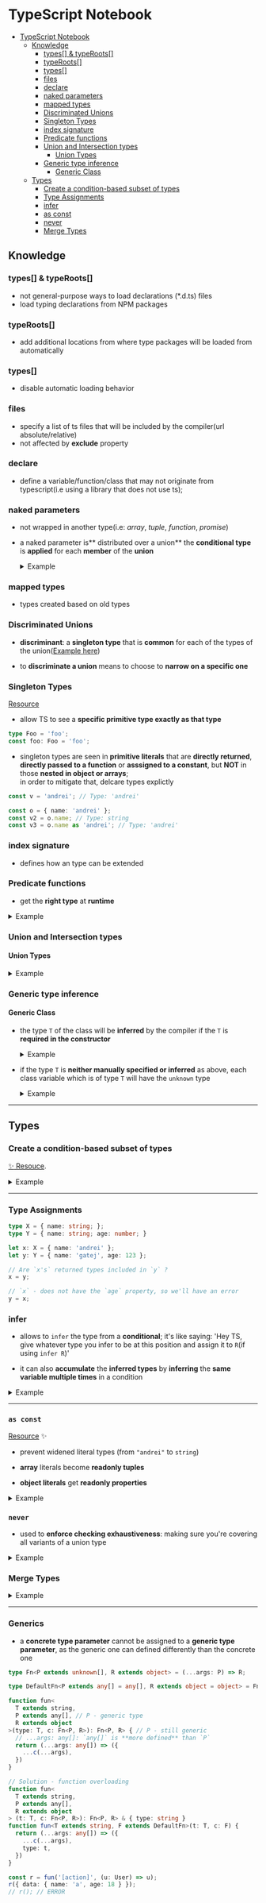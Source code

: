 # TypeScript Notebook

- [TypeScript Notebook](#typescript-notebook)
  - [Knowledge](#knowledge)
    - [types[] &amp; typeRoots[]](#types-amp-typeroots)
    - [typeRoots[]](#typeroots)
    - [types[]](#types)
    - [files](#files)
    - [declare](#declare)
    - [naked parameters](#naked-parameters)
    - [mapped types](#mapped-types)
    - [Discriminated Unions](#discriminated-unions)
    - [Singleton Types](#singleton-types)
    - [index signature](#index-signature)
    - [Predicate functions](#predicate-functions)
    - [Union and Intersection types](#union-and-intersection-types)
      - [Union Types](#union-types)
    - [Generic type inference](#generic-type-inference)
      - [Generic Class](#generic-class)
  - [Types](#types)
    - [Create a condition-based subset of types](#create-a-condition-based-subset-of-types)
    - [Type Assignments](#type-assignments)
    - [infer](#infer)
    - [as const](#as-const)
    - [never](#never)
    - [Merge Types](#merge-types)

## Knowledge

### types[] & typeRoots[]

- not general-purpose ways to load declarations (*.d.ts) files
- load typing declarations from NPM packages

### typeRoots[]

- add additional locations from where type packages will be loaded from automatically

### types[]

- disable automatic loading behavior 

### files

- specify a list of ts files that will be included by the compiler(url absolute/relative)
- not affected by **exclude** property

### declare

- define a variable/function/class that may not originate from typescript(i.e using a library that does not use ts); 

### naked parameters

- not wrapped in another type(i.e: _array_, _tuple_, _function_, _promise_)

- a naked parameter is** distributed over a union**
  the **conditional type** is **applied** for each **member** of the **union**
    <details>
    <summary>Example</summary>
    <br>


    ```typescript
    type Exclude<T, U> = T extends U ? never : T:

    type Foo = Exclude<'a' | 'b' | 'c', 'c'> // "a" | "b"
    ```
    </details>

### mapped types

* types created based on old types

### Discriminated Unions

* **discriminant**: a **singleton type** that is **common** for each of the types of the union([Example here](#never))

* to **discriminate a union** means to choose to **narrow on a specific one**

### Singleton Types

[Resource](#https://medium.com/@tar.viturawong/using-typescripts-singleton-types-in-practice-f8b20b1ec3a6)

* allow TS to see a **specific primitive type exactly as that type**
```typescript
type Foo = 'foo';
const foo: Foo = 'foo';
```

* singleton types are seen in **primitive literals** that are **directly returned**, **directly passed to a function** or **asssigned to a constant**, but **NOT** in those **nested in object or arrays**;  
in order to mitigate that, delcare types explictly
```typescript
const v = 'andrei'; // Type: 'andrei'

const o = { name: 'andrei' };
const v2 = o.name; // Type: string
const v3 = o.name as 'andrei'; // Type: 'andrei'
```

### index signature

* defines how an type can be extended

### Predicate functions

* get the **right type** at **runtime**

<details>
<summary>Example</summary>
<br>


```typescript
type Dog = {
  breed: string;
  wof: VoidFunction;
}

type Cat = {
  lives: number;
  meow: VoidFunction;
}

type Animal = Dog | Cat;

function isDog(p: Animal): p is Dog {
  // Leveraging the power of type guards!
  return 'breed' in p;
}

let animal: Animal;

if (isDog(animal)) {
  console.log(animal.wof)
  console.log(animal.breed)
} else {
  console.log(animal.meow)
  console.log(animal.lives)
}
```
</details>

### Union and Intersection types

#### Union Types

<details>
  <summary>Example</summary>

  ```typescript
  type AType = 'a' extends 'a' | 'b' ? number :  string; // number

  type BType = 'a' | 'b' extends 'a' ? number : string; // string

  type CType = 'a' | 'b' | 'c' extends 'a' | 'b' ? number : string; // string

  type DType = 'a' | 'b' extends 'a' | 'b' | 'c' ? number : string; // number
  ```
</details>

### Generic type inference

#### Generic Class

* the type `T` of the class will be **inferred** by the compiler if the `T` is **required in the constructor**

  <details>
  <summary>Example</summary>
  <br>


  ```typescript
  class Bar<T> {
    randomVar: T;

    constructor (public name: T) { }
  }

  const b = new Bar(true);

  b.name // boolean
  b.randomVar // boolean
  ```
  </details>

* if the type `T` is **neither manually specified or inferred** as above, each class variable which is of type `T` will have the `unknown` type

  <details>
  <summary>Example</summary>
  <br>


  ```typescript
  class Bar<T> {
    randomVar: T;

    constructor (public name: boolean) { }
  }

  const b = new Bar(true);

  b.name // boolean
  b.randomVar // unknown

  ```
  </details>

---

## Types

### Create a condition-based subset of types

[:sparkles: Resouce](https://medium.com/dailyjs/typescript-create-a-condition-based-subset-types-9d902cea5b8c).

<details>
<summary>Example</summary>
<br>


```typescript
interface Person {
    id: number,
    name: string,
    lastName: string,
    load: () => Promise<Person>
}

/**
 * @returns
 * Conditional types
 * 
 * { prop: type | never }
 */
type FilterFlags<Base, Condition> = {
    [K in keyof Base]: Base[K] extends Condition ? K : never
}

/**
 * Grabbing the names of keys
 * 
 * `keyof` - ignores `never`
 */
type AllowedNames<Base, Condition> = FilterFlags<Base, Condition>[keyof Base]

/**
 * `Pick` - iterates over provided key names and extracts the associated type to the new object
 */
type SubType<Base, Condition> = Pick<Base, AllowedNames<Base, Condition>>;

/**
 * One expression
 * 
 * type SubType<Base, Condition> = Pick<Base, { [K in keyof Base]: Base[K] extends Condition ? K : never }[keyof Base]>;
 */

const p: SubType<Person, string | number> = { name: 'n', lastName: 'a', id: 123 }

// Usage

interface PersonLoader {
    // loadAmountOfPeople (): number;
    loadAmountOfPeople: () => number;
    loadPeople: (city: string) => Person[],
    url: string
}

/**
 * Filter out everything except functions
 */
// type Callable = SubType<PersonLoader, (_: any) => any>
type Callable = SubType<Person, (_: any) => any>

// const person1: Person = <Person>{}
// person1.name = 'name'
// person1.lastName = 'lastName'
// person1.id = 1233
// person1.load = () => { return new Promise() }

const callable: Callable = { load: (): Promise<Person> => { return new Promise(resolve => resolve()) } }
```
</details>

---

### Type Assignments

```typescript
type X = { name: string; };
type Y = { name: string; age: number; }

let x: X = { name: 'andrei' };
let y: Y = { name: 'gatej', age: 123 };

// Are `x's` returned types included in `y` ?
x = y;

// `x` - does not have the `age` property, so we'll have an error
y = x;
```

### infer

* allows to `infer` the type from a **conditional**; it's like saying: 'Hey TS, give whatever type you infer to be at this position and assign it to `R`(if using `infer R`)'

* it can also **accumulate** the **inferred types** by **inferring** the **same variable multiple times** in a condition

<details>
<summary>Example</summary>
<br>


```typescript
type Arr = string[];

type GetArrType<T> = T extends (infer R)[] ? R : T

type ArrType = GetArrType<Arr>; // string

interface Person {
  name: string;
  age: number;
}

// ====================================

type APromise = Promise<Person>;

type GetPromiseType<T> = T extends Promise<infer R> ? R : T;

type PromiseT = GetPromiseType<APromise>; // Person

// ====================================

type GetAccumulatedTypes<T> = T extends {
  a: (...args: infer U) => infer R;
  b: (...args: infer U) => infer R;
} ? R : T;

type ObjType = {
  a: (name: string) => boolean;
  b: (age: number) => string;
};

type AccType = GetAccumulatedTypes<ObjType>; // boolean | string

// ====================================

interface Person {
    name: string;
    age: number;
}

function foo(): Person {
    return {
        name: 'andrei',
        age: 18,
    };
}

type RetType<F> = F extends (...args: any[]) => infer R ? R : never;

type R = ReturnType<typeof foo> // Person

type R2 = RetType<typeof foo> // // Person
```
</details>

---

### `as const`

[Resource](#https://dev.to/aexol/typescript-tutorial-use-as-const-to-export-colors-39fl) :sparkles:

* prevent widened literal types (from `"andrei"` to `string`)

* **array** literals become **readonly tuples**

* **object literals** get **readonly properties**

<details>
<summary>Example</summary>
<br>


```typescript
const Colors = {
  cherry: "#F9193F",
  mars: "#F19037",
  meteor: "#FFE3C8"
};

type ColorsTypeWithoutAsConst = typeof Colors;
/* 
const Colors: {
    cherry: string;
    mars: string;
    meteor: string;
}
*/

const Colors = {
  cherry: "#F9193F",
  mars: "#F19037",
  meteor: "#FFE3C8"
} as const;

type ColorsTypeWithAsConst = typeof Colors;

/* 
const Colors: {
    readonly cherry: "#F9193F";
    readonly mars: "#F19037";
    readonly meteor: "#FFE3C8";
}
*/

// ========================================


const people = [
  { name: 'foo', age: 123 },
  { name: 'bar', age: 200 },
] as const;

for (const person of people) {
  console.log(person.name === 'bar')
}

```
</details>

### `never` 

* used to **enforce checking exhaustiveness**: making sure you're covering all variants of a union type

<details>
<summary>Example</summary>
<br>


```typescript
interface IFoo {
  type: 'foo';
  name: string;
}

interface IBar {
  type: 'bar';
  age: number;
}

interface IBaz {
  type: 'baz';
  city: string;
}

type Union = IFoo | IBar | IBaz;

function func (u: Union) {
  switch (u.type) {
    case "foo": {
      console.log(u.name);
      break;
    }
    
    default: {
      // The compiled makes sure you're not leaving something unchecked!

      // Type '"bar" | "baz"' is not assignable to type 'never'
      const x: never = u.type;
    }
  }
}
```
</details>

### Merge Types

<details>
  <summary>Example</summary>

  ```typescript
type Omit<T, U extends keyof T> = Pick<T, Exclude<keyof T, U>>;

type Merge<M, N> = Pick<M, Exclude<keyof M, keyof N>> & N;

type Merge<M, N> = Omit<M, Extract<keyof M, keyof N>> & N;

interface Person {
  name: string;
  age: number;
}

interface Random {
  a: string;
  b: number;
  c: boolean;
  p: Person;
}

type Merge<M, N> = Omit<M, Extract<keyof M, keyof N>> & N

type Random2 = Merge<Random, { b: boolean, p: Merge<Person, { age: string }> }>;
const r2: Random2 = {
  a: 'str',
  b: true,
  c: true,
  p: { name: 'name', age: '123' }
}


```
</details>

---

### Generics

* a **concrete type parameter** cannot be assigned to a **generic type parameter**, as the generic one can defined differently than the concrete one

```ts
type Fn<P extends unknown[], R extends object> = (...args: P) => R;

type DefaultFn<P extends any[] = any[], R extends object = object> = Fn<P, R>;

function fun<
  T extends string,
  P extends any[], // P - generic type
  R extends object
>(type: T, c: Fn<P, R>): Fn<P, R> { // P - still generic
  // ...args: any[]: `any[]` is **more defined** than `P`
  return (...args: any[]) => ({
    ...c(...args),
  })
}

// Solution - function overloading
function fun<
  T extends string,
  P extends any[],
  R extends object
> (t: T, c: Fn<P, R>): Fn<P, R> & { type: string }
function fun<T extends string, F extends DefaultFn>(t: T, c: F) {
  return (...args: any[]) => ({
    ...c(...args),
    type: t,
  })
}

const r = fun('[action]', (u: User) => u);
r({ data: { name: 'a', age: 18 } });
// r(); // ERROR
```
